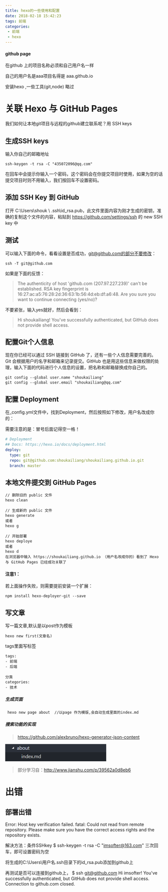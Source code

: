 ```yaml
---
title: hexo的一些使用和配置
date: 2018-02-18 15:42:23
tags: 前端
categories:
 - 前端
 - hexo 
---
```




#### github page

在github 上的项目名称必须和自己用户名一样

自己的用户名是aaa项目名得是 aaa.github.io

安装hexo ,一些工具(git,node)  略过

# 关联 Hexo 与 GitHub Pages
我们如何让本地git项目与远程的github建立联系呢？用 SSH keys

## 生成SSH keys

输入你自己的邮箱地址
```shell
ssh-keygen -t rsa -C "435072096@qq.com"
```
在回车中会提示你输入一个密码，这个密码会在你提交项目时使用，如果为空的话提交项目时则不用输入，我们按回车不设置密码。
## 添加 SSH Key 到 GitHub

打开 C:\Users\shouk \ .ssh\id_rsa.pub，此文件里面内容为刚才生成的密钥，准确的复制这个文件的内容，粘贴到 https://github.com/settings/ssh 的 new SSH key 中

## 测试

可以输入下面的命令，看看设置是否成功，git@github.com的部分不要修改：    
```shell
ssh -T git@github.com   
```
如果是下面的反馈：
>  The authenticity of host 'github.com (207.97.227.239)' can't be established.
RSA key fingerprint is 16:27:ac:a5:76:28:2d:36:63:1b:56:4d:eb:df:a6:48.
Are you sure you want to continue connecting (yes/no)?

不要紧张，输入yes就好，然后会看到：

> Hi shoukailiang! You've successfully authenticated, but GitHub does not provide shell access.

## 配置Git个人信息

现在你已经可以通过 SSH 链接到 GitHub 了，还有一些个人信息需要完善的。
Git 会根据用户的名字和邮箱来记录提交。GitHub 也是用这些信息来做权限的处理，输入下面的代码进行个人信息的设置，把名称和邮箱替换成你自己的。
```shell
git config --global user.name "shoukailiang"
git config --global user.email "shoukailiang@qq.com"
```
## 配置 Deployment

在_config.yml文件中，找到Deployment，然后按照如下修改，用户名改成你的：

需要注意的是：冒号后面记得空一格！
```yml
# Deployment
## Docs: https://hexo.io/docs/deployment.html
deploy:
  type: git
  repo: git@github.com:shoukailiang/shoukailiang.github.io.git
  branch: master
```
## 本地文件提交到 GitHub Pages
```shell
// 删除旧的 public 文件
hexo clean

// 生成新的 public 文件
hexo generate
或者
hexo g

// 开始部署
hexo deploye
或者
hexo d
在浏览器中输入 https://shoukailiang.github.io （用户名改成你的）看到了 Hexo 与 GitHub Pages 已经成功关联了
```

#### 注意1：
若上面操作失败，则需要提前安装一个扩展：
```shell
npm install hexo-deployer-git --save
```

## 写文章
写一篇文章,默认是以post作为模板
```shell
hexo new first(文章名)

```
tags里面写标签
```
tags:
- 前端
- 后端

分类
categories:
- 技术
```
##### 生成页面
```
 hexo new page about  //以page 作为模版,会自动生成里面的index.md
```

##### 搜索功能的实现
> https://github.com/alexbruno/hexo-generator-json-content



![](/image/hexo的一些使用和配置/hexo的一些使用和配置-1.png)

> 部分学习自：http://www.jianshu.com/p/39562a0d8eb6

# 出错
## 部署出错
Error: Host key verification failed.
fatal: Could not read from remote repository.
Please make sure you have the correct access rights and the repository exists.

解决方法：条件SSHkey
$ ssh-keygen -t rsa -C "imsofter@163.com"
三次回车，即可设置密码为空

将生成的C:\Users\用户名.ssh目录下的id_rsa.pub添加到github上


再测试是否可以连接到github上，
$ ssh git@github.com
Hi imsofter! You've successfully authenticated, but GitHub does not provide shell access.
Connection to github.com closed.



